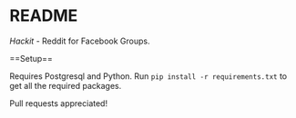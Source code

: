 # README #

*Hackit* - Reddit for Facebook Groups.

==Setup==

Requires Postgresql and Python. Run `pip install -r requirements.txt` to get all the required packages.

Pull requests appreciated!


